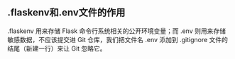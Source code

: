 ## .flaskenv和.env文件的作用

.flaskenv 用来存储 Flask 命令行系统相关的公开环境变量；而 .env 则用来存储敏感数据，不应该提交进 Git 仓库，我们把文件名 .env 添加到 .gitignore 文件的结尾（新建一行）来让 Git 忽略它。